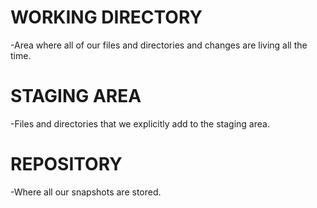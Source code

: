 # WORKING DIRECTORY
-Area where all of our files and directories and changes are living all the time.


# STAGING AREA
-Files and directories that we explicitly add to the staging area.


# REPOSITORY
-Where all our snapshots are stored.